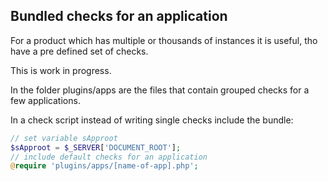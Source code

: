 ## Bundled checks for an application

For a product which has multiple or thousands of instances it is useful, tho have a pre defined set of checks.

This is work in progress.

In the folder plugins/apps are the files that contain grouped checks for a few applications.

In a check script instead of writing single checks include the bundle:

```php
// set variable sApproot
$sApproot = $_SERVER['DOCUMENT_ROOT'];
// include default checks for an application
@require 'plugins/apps/[name-of-app].php';
```
